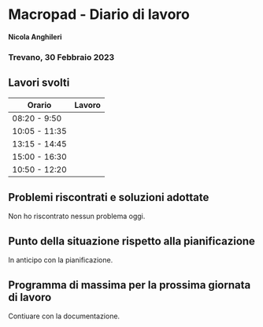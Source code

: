 # Macropad - Diario di lavoro
#### Nicola Anghileri
### Trevano, 30 Febbraio 2023

## Lavori svolti


|Orario        |Lavoro                |
|--------------|--------------------------------------------------------------------------|
|08:20 - 9:50  |         |
|10:05 - 11:35 |         |
|13:15 - 14:45 |         |
|15:00 - 16:30 |         |
|10:50 - 12:20 |         |

##  Problemi riscontrati e soluzioni adottate
Non ho riscontrato nessun problema oggi.

## Punto della situazione rispetto alla pianificazione
In anticipo con la pianificazione.

## Programma di massima per la prossima giornata di lavoro
Contiuare con la documentazione.
